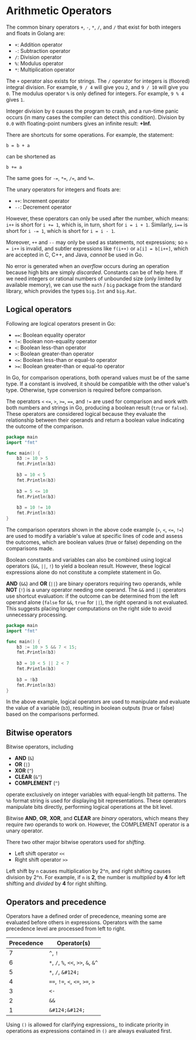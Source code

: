 # Arithmetic Operators

The common binary operators `+`, `-`, `*`, `/`, and `/` that exist for both integers and floats in Golang are:

- `+`: Addition operator
- `-`: Subtraction operator
- `/`: Division operator
- `%`: Modulus operator
- `*`: Multiplication operator

The `+` operator also exists for strings.
The `/` operator for integers is (floored) integral division.
For example, `9 / 4` will give you `2`, and `9 / 10` will give you `0`.
The modulus operator `%` is only defined for integers.
For example, `9 % 4` gives `1`.

Integer division by `0` causes the program to crash, and a run-time panic occurs (in many cases the compiler can detect this condition).
Division by `0.0` with floating-point numbers gives an infinite result: **+Inf.**

There are shortcuts for some operations. For example, the statement:

```
b = b + a
```

can be shortened as

```
b += a
```

The same goes for `-=`, `*=`, `/=`, and `%=`.

The unary operators for integers and floats are:

- `++`: Increment operator
- `--`: Decrement operator

However, these operators can only be used after the number, which means: `i++` is short for `i += 1`, which is, in turn, short for `i = i + 1`.
Similarly, `i==` is short for `i -= 1`, which is short for `i = i - 1`.

Moreover, `++` and `--` may only be used as statements, not expressions; so `n = i++` is invalid, and subtler expressions like `f(i++)` or `a[i] = b[i++]`, which are accepted in C, C++, and Java, _cannot_ be used in Go.

No error is generated when an _overflow_ occurs during an operation because high bits are simply _discarded_.
Constants can be of help here.
If we need integers or rational numbers of unbounded size (only limited by available memory), we can use the `math` / `big` package from the standard library, which provides the types `big.Int` and `big.Rat`.

## Logical operators

Following are logical operators present in Go:

- `==`: Boolean equality operator
- `!=`: Boolean non-equality operator
- `<`: Boolean less-than operator
- `>`: Boolean greater-than operator
- `<=`: Boolean less-than or equal-to operator
- `>=`: Boolean greater-than or equal-to operator

In Go, for comparison operations, both operand values must be of the same type. If a constant is involved, it should be compatible with the other value's type.
Otherwise, type conversion is required before comparison.

The operators `<` `<=`, `>`, `>=`, `==`, and `!=` are used for comparison and work with both numbers and strings in Go, producing a boolean result (`true` or `false`).
These operators are considered logical because they evaluate the relationship between their operands and return a boolean value indicating the outcome of the comparison.

```go
package main
import "fmt"

func main() {
	b3 := 10 > 5
	fmt.Println(b3)
	
	b3 = 10 < 5
	fmt.Println(b3)
	
	b3 = 5 <= 10
	fmt.Println(b3)
	
	b3 = 10 != 10
	fmt.Println(b3)
}
```

The comparison operators shown in the above code example (`>`, `<`, `<=`, `!=`) are used to modify a variable's value at specific lines of code and assess the outcomes, which are boolean values (true or false) depending on the comparisons made.

Boolean constants and variables can also be combined using logical operators (`&&`, `||`, `!`) to yield a boolean result.
However, these logical expressions alone do not constitute a complete statement in Go.

**AND** (`&&`) and **OR** (`||`) are binary operators requiring two operands, while **NOT** (`!`) is a unary operator needing one operand.
The `&&` and `||` operators use shortcut evaluation: if the outcome can be determined from the left operand alone (`false` for `&&`, `true` for `||`), the right operand is not evaluated.
This suggests placing longer computations on the right side to avoid unnecessary processing.

```go
package main
import "fmt"

func main() {
	b3 := 10 > 5 && 7 < 15;
	fmt.Println(b3)
	
	b3 = 10 < 5 || 2 < 7
	fmt.Println(b3)
	
	b3 = !b3
	fmt.Println(b3)
}
```

In the above example, logical operators are used to manipulate and evaluate the value of a variable (`b3`), resulting in boolean outputs (true or false) based on the comparisons performed.

## Bitwise operators

Bitwise operators, including

- **AND** (`&`)
- **OR** (`|`)
- **XOR** (`^`)
- **CLEAR** (`&^`)
- **COMPLEMENT** (`^`)

operate exclusively on integer variables with equal-length bit patterns.
The `%b` format string is used for displaying bit representations.
These operators manipulate bits directly, performing logical operations at the bit level.

Bitwise **AND**, **OR**, **XOR**, and **CLEAR** are _binary_ operators, which means they require _two_ operands to work on.
However, the COMPLEMENT operator is a unary operator.

There two other major bitwise operators used for _shifting_.

- Left shift operator `<<`
- Right shift operator `>>`

Left shift by `n` causes multiplication by 2^n, and right shifting causes division by 2^n.
For example, if `n` is **2**, the number is _multiplied_ by **4** for left shifting and _divided_ by **4** for right shifting.

## Operators and precedence

Operators have a defined order of precedence, meaning some are evaluated before others in expressions.
Operators with the same precedence level are processed from left to right.

| Precedence | Operator(s)                          |
|------------|--------------------------------------|
| 7          | `^`, `!`                             |
| 6          | `*`, `/`, `%`, `<<`, `>>`, `&`, `&^` |
| 5          | `*`, `/`, `&#124;`                   |
| 4          | `==`, `!=`, `<`, `<=`, `>=`, `>`     |
| 3          | `<-`                                 |
| 2          | `&&`                                 |
| 1          | `&#124;&#124;`                       |

Using `()` is allowed for clarifying expressions,, to indicate priority in operations as expressions contained in `()` are always evaluated first.

